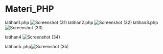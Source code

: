 # Materi_PHP
latihan1.php
![Screenshot (31)](https://github.com/Lutfii0/Materi_PHP/assets/134213153/d3334c90-9934-4afc-82b7-3fb80e97421a)
latihan2.php
![Screenshot (32)](https://github.com/Lutfii0/Materi_PHP/assets/134213153/83cbdbd8-838a-429f-9040-8339701a070b)
latihan3.php
![Screenshot (33)](https://github.com/Lutfii0/Materi_PHP/assets/134213153/1c4580db-d7e3-45eb-9f79-79df691b4b34)

latihan4
![Screenshot (34)](https://github.com/Lutfii0/Materi_PHP/assets/134213153/43273610-62b1-40f5-8c93-22ea24c6461e)

latihan5.
php![Screenshot (35)](https://github.com/Lutfii0/Materi_PHP/assets/134213153/8e5684b6-2447-45d5-9dbe-74db35ea7d5b)
